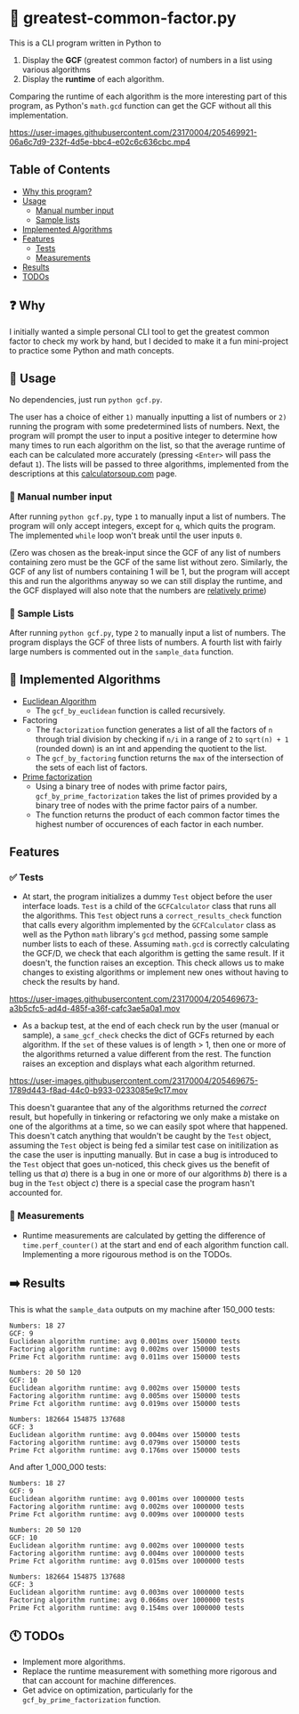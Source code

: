 # :snake: greatest-common-factor.py

This is a CLI program written in Python to

1) Display the **GCF** (greatest common factor) of numbers in a list using various algorithms
2) Display the **runtime** of each algorithm.

Comparing the runtime of each algorithm is the more interesting part of this program, as Python's `math.gcd` function can get the GCF without all this implementation.



https://user-images.githubusercontent.com/23170004/205469921-06a6c7d9-232f-4d5e-bbc4-e02c6c636cbc.mp4


## Table of Contents
* [Why this program?](#question-why)
* [Usage](#beginner-usage)
    - [Manual number input](#pencil-manual-number-input)
    - [Sample lists](#ledger-sample-lists)
* [Implemented Algorithms](#pagewithcurl-implemented-algorithms)
* [Features](#features)
    - [Tests](#whitecheckmark-tests)
    - [Measurements](#triangularruler-measurements)
* [Results](#arrowright-results)
* [TODOs](#clock11-todos)

## :question: Why

I initially wanted a simple personal CLI tool to get the greatest common factor to check my work by hand, but I decided to make it a fun mini-project to practice some Python and math concepts.

## :beginner: Usage

No dependencies, just run `python gcf.py`.

The user has a choice of either `1)` manually inputting a list of numbers or `2)` running the program with some predetermined lists of numbers.
Next, the program will prompt the user to input a positive integer to determine how many times to run each algorithm on the list, so that the average runtime of each can be calculated more accurately (pressing `<Enter>` will pass the defaut `1`).
The lists will be passed to three algorithms, implemented from the descriptions at this [calculatorsoup.com](https://www.calculatorsoup.com/calculators/math/gcf.php) page.

### :pencil: Manual number input
After running `python gcf.py`, type `1` to manually input a list of numbers. 
The program will only accept integers, except for `q`, which quits the program.
The implemented `while` loop won't break until the user inputs `0`.

(Zero was chosen as the break-input since the GCF of any list of numbers containing zero must be the GCF of the same list without zero. Similarly, the GCF of any list of numbers containing 1 will be 1, but the program will accept this and run the algorithms anyway so we can still display the runtime, and the GCF displayed will also note that the numbers are [relatively prime](https://en.wikipedia.org/wiki/Coprime_integers))

### :ledger: Sample Lists
After running `python gcf.py`, type `2` to manually input a list of numbers.
The program displays the GCF of three lists of numbers. A fourth list with fairly large numbers is commented out in the `sample_data` function.

## :page_with_curl: Implemented Algorithms
- [Euclidean Algorithm](https://en.wikipedia.org/wiki/Euclidean_algorithm)
    - The `gcf_by_euclidean` function is called recursively.
- Factoring
    - The `factorization` function generates a list of all the factors of `n` through trial division by checking if `n/i` in a range of `2` to `sqrt(n) + 1` (rounded down) is an int and appending the quotient to the list.
    - The `gcf_by_factoring` function returns the `max` of the intersection of the sets of each list of factors.
- [Prime factorization](https://www.calculatorsoup.com/calculators/math/prime-factors.php)
    - Using a binary tree of nodes with prime factor pairs, `gcf_by_prime_factorization` takes the list of primes provided by a binary tree of nodes with the prime factor pairs of a number.
    - The function returns the product of each common factor times the highest
      number of occurences of each factor in each number.

## Features

### :white_check_mark: Tests
* At start, the program initializes a dummy `Test` object before the user interface loads. `Test` is a child of the `GCFCalculator` class that runs all the algorithms. This `Test` object runs a `correct_results_check` function that calls every algorithm implemented by the `GCFCalculator` class as well as the Python `math` library's `gcd` method, passing some sample number lists to each of these. Assuming `math.gcd` is correctly calculating the GCF/D, we check that each algorithm is getting the same result. If it doesn't, the function raises an exception. This check allows us to make changes to existing algorithms or implement new ones without having to check the results by hand.





https://user-images.githubusercontent.com/23170004/205469673-a3b5cfc5-ad4d-485f-a36f-cafc3ae5a0a1.mov



* As a backup test, at the end of each check run by the user (manual or sample), a `same_gcf_check` checks the dict of GCFs returned by each algorithm. If the `set` of these values is of length > 1, then one or more of the algorithms returned a value different from the rest. The function raises an exception and displays what each algorithm returned.
  
  
  



https://user-images.githubusercontent.com/23170004/205469675-1789d443-f8ad-44c0-b933-0233085e9c17.mov



  
  This doesn't guarantee that any of the algorithms returned the *correct* result, but hopefully in tinkering or refactoring we only make a mistake on one of the algorithms at a time, so we can easily spot where that happened. This doesn't catch anything that wouldn't be caught by the `Test` object, assuming the `Test` object is being fed a similar test case on initilization as the case the user is inputting manually. But in case a bug is introduced to the `Test` object that goes un-noticed, this check gives us the benefit of telling us that *a*) there is a bug in one or more of our algorithms *b*) there is a bug in the `Test` object *c*) there is a special case the program hasn't accounted for.


### :triangular_ruler: Measurements
* Runtime measurements are calculated by getting the difference of `time.perf_counter()` at the start and end of each algorithm function call. Implementing a more rigourous method is on the TODOs.

## :arrow_right: Results

This is what the `sample_data` outputs on my machine after 150_000 tests:

```
Numbers: 18 27
GCF: 9
Euclidean algorithm runtime: avg 0.001ms over 150000 tests
Factoring algorithm runtime: avg 0.002ms over 150000 tests
Prime Fct algorithm runtime: avg 0.011ms over 150000 tests

Numbers: 20 50 120
GCF: 10
Euclidean algorithm runtime: avg 0.002ms over 150000 tests
Factoring algorithm runtime: avg 0.005ms over 150000 tests
Prime Fct algorithm runtime: avg 0.019ms over 150000 tests

Numbers: 182664 154875 137688
GCF: 3
Euclidean algorithm runtime: avg 0.004ms over 150000 tests
Factoring algorithm runtime: avg 0.079ms over 150000 tests
Prime Fct algorithm runtime: avg 0.176ms over 150000 tests
```

And after 1_000_000 tests:

```
Numbers: 18 27
GCF: 9
Euclidean algorithm runtime: avg 0.001ms over 1000000 tests
Factoring algorithm runtime: avg 0.002ms over 1000000 tests
Prime Fct algorithm runtime: avg 0.009ms over 1000000 tests

Numbers: 20 50 120
GCF: 10
Euclidean algorithm runtime: avg 0.002ms over 1000000 tests
Factoring algorithm runtime: avg 0.004ms over 1000000 tests
Prime Fct algorithm runtime: avg 0.015ms over 1000000 tests

Numbers: 182664 154875 137688
GCF: 3
Euclidean algorithm runtime: avg 0.003ms over 1000000 tests
Factoring algorithm runtime: avg 0.066ms over 1000000 tests
Prime Fct algorithm runtime: avg 0.154ms over 1000000 tests
```

## :clock11: TODOs

* Implement more algorithms.
* Replace the runtime measurement with something more rigorous and that can
  account for machine differences.
* Get advice on optimization, particularly for the `gcf_by_prime_factorization`
  function.
